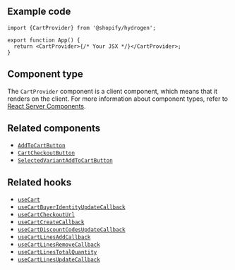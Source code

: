 <!-- This file is generated from the source code. Edit the files in /packages/hydrogen/src/components/CartProvider and run 'yarn generate-docs' at the root of this repo. -->

## Example code

```tsx
import {CartProvider} from '@shopify/hydrogen';

export function App() {
  return <CartProvider>{/* Your JSX */}</CartProvider>;
}
```

## Component type

The `CartProvider` component is a client component, which means that it renders on the client. For more information about component types, refer to [React Server Components](/api/hydrogen/framework/react-server-components).

## Related components

- [`AddToCartButton`](/api/hydrogen/components/cart/addtocartbutton)
- [`CartCheckoutButton`](/api/hydrogen/components/cart/cartcheckoutbutton)
- [`SelectedVariantAddToCartButton`](/api/hydrogen/components/product-variant/selectedvariantaddtocartbutton)

## Related hooks

- [`useCart`](/api/hydrogen/hooks/cart/usecart)
- [`useCartBuyerIdentityUpdateCallback`](/api/hydrogen/hooks/cart/usecartbuyeridentityupdatecallback)
- [`useCartCheckoutUrl`](/api/hydrogen/hooks/cart/usecartcheckouturl)
- [`useCartCreateCallback`](/api/hydrogen/hooks/cart/usecartcreatecallback)
- [`useCartDiscountCodesUpdateCallback`](/api/hydrogen/hooks/cart/usecartdiscountcodesupdatecallback)
- [`useCartLinesAddCallback`](/api/hydrogen/hooks/cart/usecartlinesaddcallback)
- [`useCartLinesRemoveCallback`](/api/hydrogen/hooks/cart/usecartlinesremovecallback)
- [`useCartLinesTotalQuantity`](/api/hydrogen/hooks/cart/usecartlinestotalquantity)
- [`useCartLinesUpdateCallback`](/api/hydrogen/hooks/cart/usecartlinesupdatecallback)
